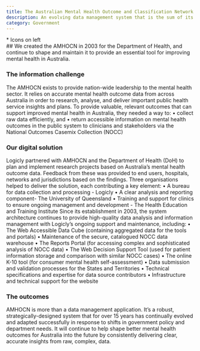 ```yaml
---
title: The Australian Mental Health Outcome and Classification Network (AMHOCN)
description: An evolving data management system that is the sum of its interconnected parts
category: Government
---
```

<div class="grid grid-cols-12">

<div class="col-span-12">
    <img src="" />
</div>

<div class="col-span-3">
* Icons on left
</div>

<div class="col-span-9">
## We created the AMHOCN in 2003 for the Department of Health, and continue to shape and maintain it to provide an essential tool for improving mental health in Australia.

### The information challenge
The AMHOCN exists to provide nation-wide leadership to the mental health sector. It relies on accurate mental health outcome data from across Australia in order to research, analyse, and deliver important public health service insights and plans.
To provide valuable, relevant outcomes that can support improved mental health in Australia, they needed a way to:
• collect raw data efficiently, and
• return accessible information on mental health outcomes in the public system to clinicians
and stakeholders via the National Outcomes Casemix Collection (NOCC)

### Our digital solution
Logicly partnered with AMHOCN and the Department of Health (DoH) to plan and implement research projects based on Australia’s mental health outcome data.
Feedback from these was provided to end users, hospitals, networks and jurisdictions based on the findings.
Three organisations helped to deliver the solution, each contributing a key element:
• A bureau for data collection and processing - Logicly
• A clear analysis and reporting component- The University of Queensland
• Training and support for clinics to ensure ongoing management and development -
The Health Education and Training Institute
Since its establishment in 2003, the system architecture continues to provide high-quality data analysis and information management with Logicly’s ongoing support and maintenance, including:
• The Web Accessible Data Cube (containing aggregated data for the tools and portals)
• Maintenance of the secure, catalogued NOCC data warehouse
• The Reports Portal (for accessing complex and sophisticated analysis of NOCC data)
• The Web Decision Support Tool (used for patient information storage and comparison
with similar NOCC cases)
• The online K-10 tool (for consumer mental health self-assessment)
• Data submission and validation processes for the States and Territories
• Technical specifications and expertise for data source contributors
• Infrastructure and technical support for the website

### The outcomes

AMHOCN is more than a data management application.
It’s a robust, strategically-designed system that for over 15 years has continually evolved and adapted successfully in response to shifts in government policy and department needs.
It will continue to help shape better mental health outcomes for Australia into the future by consistently delivering clear, accurate insights from raw, complex, data.


</div>
</div>

